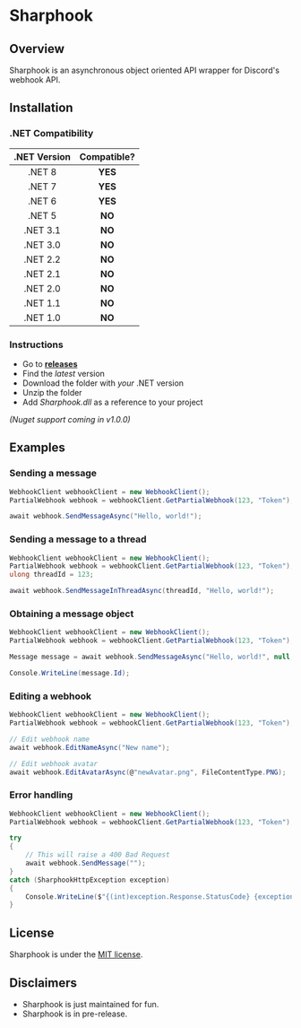# Sharphook

## Overview

Sharphook is an asynchronous object oriented API wrapper for Discord's webhook API.

## Installation

### .NET Compatibility

| .NET Version   | Compatible? |
|:--------------:|:-----------:|
| .NET 8         | **YES**	   |
| .NET 7         | **YES**     |
| .NET 6         | **YES**     |
| .NET 5         | **NO**      |
| .NET 3.1       | **NO**      |
| .NET 3.0       | **NO**      |
| .NET 2.2       | **NO**      |
| .NET 2.1       | **NO**      |
| .NET 2.0       | **NO**      |
| .NET 1.1       | **NO**      |
| .NET 1.0       | **NO**      |

### Instructions

* Go to [**releases**](https://github.com/Jodenee/Sharphook/releases)
* Find the *latest* version
* Download the folder with *your* .NET version
* Unzip the folder
* Add *Sharphook.dll* as a reference to your project

*(Nuget support coming in v1.0.0)*

## Examples

### Sending a message 

```c#
WebhookClient webhookClient = new WebhookClient();
PartialWebhook webhook = webhookClient.GetPartialWebhook(123, "Token");

await webhook.SendMessageAsync("Hello, world!");
```

### Sending a message to a thread

```c#
WebhookClient webhookClient = new WebhookClient();
PartialWebhook webhook = webhookClient.GetPartialWebhook(123, "Token");
ulong threadId = 123;

await webhook.SendMessageInThreadAsync(threadId, "Hello, world!");
```

### Obtaining a message object

```c#
WebhookClient webhookClient = new WebhookClient();
PartialWebhook webhook = webhookClient.GetPartialWebhook(123, "Token");

Message message = await webhook.SendMessageAsync("Hello, world!", null, true);

Console.WriteLine(message.Id);
```

### Editing a webhook
```c# 
WebhookClient webhookClient = new WebhookClient();
PartialWebhook webhook = webhookClient.GetPartialWebhook(123, "Token");

// Edit webhook name
await webhook.EditNameAsync("New name");

// Edit webhook avatar
await webhook.EditAvatarAsync(@"newAvatar.png", FileContentType.PNG);
```

### Error handling 

```c#
WebhookClient webhookClient = new WebhookClient();
PartialWebhook webhook = webhookClient.GetPartialWebhook(123, "Token");

try
{
    // This will raise a 400 Bad Request
    await webhook.SendMessage("");
}
catch (SharphookHttpException exception)
{
    Console.WriteLine($"{(int)exception.Response.StatusCode} {exception.Response.ReasonPhrase}"); // 400 Bad Request
}
```

## License

Sharphook is  under the [MIT license](LICENSE.txt).

## Disclaimers

* Sharphook is just maintained for fun.
* Sharphook is in pre-release.
